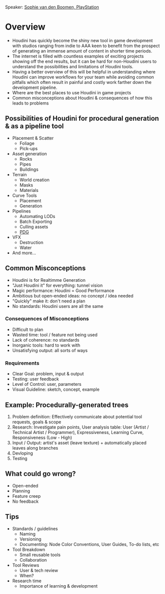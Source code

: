 Speaker: [Sophie van den Boomen, PlayStation](https://www.linkedin.com/in/sophieboomen/)

# Overview
- Houdini has quickly become the shiny new tool in game development with studios ranging from indie to AAA keen to benefit from the prospect of generating an immense amount of content in shorter time periods. 
- The internet is filled with countless examples of exciting projects showing off the end results, but it can be hard for non-Houdini users to understand the possibilities and limitations of Houdini tools. 
- Having a better overview of this will be helpful in understanding where Houdini can improve workflows for your team while avoiding common pitfalls which often result in painful and costly work farther down the development pipeline. 
- Where are the best places to use Houdini in game projects
- Common misconceptions about Houdini & consequences of how this leads to problems

## Possibilities of Houdini for procedural generation & as a pipeline tool
- Placement & Scatter
  - Foliage
  - Pick-ups 
- Asset generation
  - Rocks
  - Pipes
  - Buildings 
- Terrain
  - World creation
  - Masks
  - Materials 
- Curve Tools
  - Placement
  - Generation 
- Pipelines
  - Automating LODs
  - Batch Exporting 
  - Culling assets
  - [PDG](https://www.sidefx.com/products/pdg/)
- VFX
  - Destruction
  - Water 
- And more...

## Common Misconceptions
- Houdini is for Realtimme Generation
- "Just Houdini it" for everything: tunnel vision
- Magic performance: Houdini = Good Performance
- Ambitious but open-ended ideas: no concept / idea needed
- "Quickly" make it: don't need a plan
- No standards: Houdini users are all the same

### Consequences of Misconceptions
- Difficult to plan
- Wasted time: tool / feature not being used
- Lack of coherence: no standards
- Inorganic tools: hard to work with
- Unsatisfying output: all sorts of ways

### Requirements
- Clear Goal: problem, input & output
- Testing: user feedback
- Level of Control: user, parameters
- Visual Guideline: sketch, concept, example

## Example: Procedurally-generated trees
1. Problem definition: Effectively communicate about potential tool requests, goals & scope
2. Research: Investigate pain points, User analysis table: User (Artist / Technical Artist / Programmer), Expressiveness, Learning Curve, Responsiveness (Low - High)
3. Input / Output: artist's asset (leave texture) + automatically placed leaves along branches  
4. Devloping
5. Testing

## What could go wrong?
- Open-ended 
- Planning
- Feature creep
- No feedback

## Tips
- Standards / guidelines
  - Naming
  - Versioning
  - Documenting: Node Color Conventions, User Guides, To-do lists, etc 
- Tool Breakdown
  - Small reusable tools
  - Collaboration 
- Tool Reviews
  - User & tech review
  - When?
- Research time
  - Importance of learning & development
